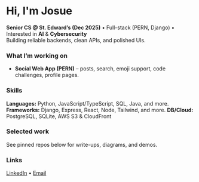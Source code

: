 # Hi, I'm Josue

**Senior CS @ St. Edward’s (Dec 2025)** • Full-stack (PERN, Django) • Interested in **AI** & **Cybersecurity**  
Building reliable backends, clean APIs, and polished UIs.

### What I’m working on
- **Social Web App (PERN)** – posts, search, emoji support, code challenges, profile pages.

### Skills
**Languages:** Python, JavaScript/TypeScript, SQL, Java, and more.
**Frameworks:** Django, Express, React, Node, Tailwind, and more.
**DB/Cloud:** PostgreSQL, SQLite, AWS S3 & CloudFront

### Selected work
See pinned repos below for write-ups, diagrams, and demos.

### Links
[LinkedIn](https://www.linkedin.com/in/josue-serrano-rodriguez-2a535b2b3) • [Email](mailto:josue.ale.serrano@gmail.com)
